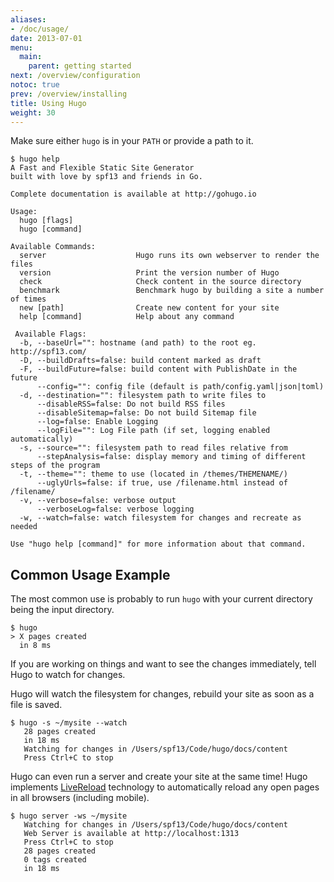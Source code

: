 ```yaml
---
aliases:
- /doc/usage/
date: 2013-07-01
menu:
  main:
    parent: getting started
next: /overview/configuration
notoc: true
prev: /overview/installing
title: Using Hugo
weight: 30
---
```


Make sure either `hugo` is in your `PATH` or provide a path to it.

    $ hugo help
    A Fast and Flexible Static Site Generator
    built with love by spf13 and friends in Go.

    Complete documentation is available at http://gohugo.io

    Usage:
      hugo [flags]
      hugo [command]

    Available Commands:
      server                    Hugo runs its own webserver to render the files
      version                   Print the version number of Hugo
      check                     Check content in the source directory
      benchmark                 Benchmark hugo by building a site a number of times
      new [path]                Create new content for your site
      help [command]            Help about any command

     Available Flags:
      -b, --baseUrl="": hostname (and path) to the root eg. http://spf13.com/
      -D, --buildDrafts=false: build content marked as draft
      -F, --buildFuture=false: build content with PublishDate in the future
          --config="": config file (default is path/config.yaml|json|toml)
      -d, --destination="": filesystem path to write files to
          --disableRSS=false: Do not build RSS files
          --disableSitemap=false: Do not build Sitemap file
          --log=false: Enable Logging
          --logFile="": Log File path (if set, logging enabled automatically)
      -s, --source="": filesystem path to read files relative from
          --stepAnalysis=false: display memory and timing of different steps of the program
      -t, --theme="": theme to use (located in /themes/THEMENAME/)
          --uglyUrls=false: if true, use /filename.html instead of /filename/
      -v, --verbose=false: verbose output
          --verboseLog=false: verbose logging
      -w, --watch=false: watch filesystem for changes and recreate as needed

    Use "hugo help [command]" for more information about that command.

## Common Usage Example

The most common use is probably to run `hugo` with your current
directory being the input directory.

    $ hugo
    > X pages created
      in 8 ms

If you are working on things and want to see the changes
immediately, tell Hugo to watch for changes.

Hugo will watch the filesystem for changes, rebuild your site as soon as a file
is saved.

    $ hugo -s ~/mysite --watch
       28 pages created
       in 18 ms
       Watching for changes in /Users/spf13/Code/hugo/docs/content
       Press Ctrl+C to stop

Hugo can even run a server and create your site at the same time! Hugo
implements [LiveReload](/extras/livereload/) technology to automatically reload any open pages in
all browsers (including mobile).

    $ hugo server -ws ~/mysite
       Watching for changes in /Users/spf13/Code/hugo/docs/content
       Web Server is available at http://localhost:1313
       Press Ctrl+C to stop
       28 pages created
       0 tags created
       in 18 ms

